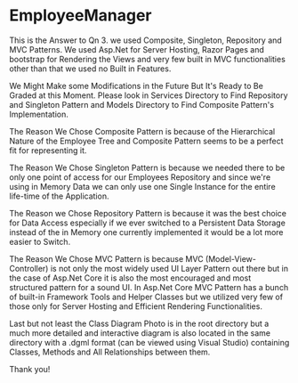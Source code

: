 # EmployeeManager

This is the Answer to Qn 3. we used Composite, Singleton, Repository and MVC Patterns. We used Asp.Net
for Server Hosting, Razor Pages and bootstrap for Rendering the Views and very few built in MVC functionalities 
other than that we used no Built in Features.

We Might Make some Modifications in the Future But It's Ready to Be Graded at this Moment. Please look in Services
Directory to Find Repository and Singleton Pattern and Models Directory to Find Composite Pattern's Implementation.

The Reason We Chose Composite Pattern is because of the Hierarchical Nature of the Employee Tree and Composite Pattern seems to be a perfect fit for representing it.

The Reason We Chose Singleton Pattern is because we needed there to be only one point of access for our Employees Repository and since we're using in Memory Data we can only use one Single Instance for the entire life-time of the Application.

The Reason we Chose Repository Pattern is because it was the best choice for Data Access especially if we ever switched to a Persistent Data Storage instead of the in Memory one currently implemented it would be a lot more easier to Switch.

The Reason We Chose MVC Pattern is because MVC (Model-View-Controller) is not only the most widely used UI Layer Pattern out there but in the case of Asp.Net Core it is also the most encouraged and most structured pattern for a sound UI. In Asp.Net Core MVC Pattern has a bunch of built-in Framework Tools and Helper Classes but we utilized very few of those only for Server Hosting and Efficient Rendering Functionalities.

Last but not least the Class Diagram Photo is in the root directory but a much more detailed and interactive diagram is also located in the same directory with a .dgml format (can be viewed using Visual Studio) containing Classes, Methods and All Relationships between them.

Thank you!
